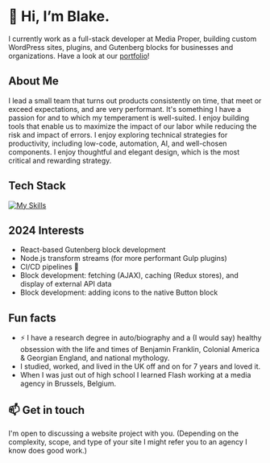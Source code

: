 # 👋 Hi, I’m Blake.

I currently work as a full-stack developer at Media Proper, building custom WordPress sites, plugins, and Gutenberg blocks for businesses and organizations. Have a look at our [portfolio](https://www.mediaproper.com/work)!

## About Me
I lead a small team that turns out products consistently on time, that meet or exceed expectations, and are very performant. It's something I have a passion for and to which my temperament is well-suited. I enjoy building tools that enable us to maximize the impact of our labor while reducing the risk and impact of errors. I enjoy exploring technical strategies for productivity, including low-code, automation, AI, and well-chosen components. I enjoy thoughtful and elegant design, which is the most critical and rewarding strategy.

## Tech Stack
[![My Skills](https://skillicons.dev/icons?i=wordpress,react,nodejs,docker,gulp,webpack,yarn,python,prometheus,flask,nginx,redis,gitlab,github,figma,js,jquery,php,html,svg,bootstrap,css,sass,linux)](https://skillicons.dev)

## 2024 Interests
- React-based Gutenberg block development
- Node.js transform streams (for more performant Gulp plugins)
- CI/CD pipelines 🚀
- Block development: fetching (AJAX), caching (Redux stores), and display of external API data
- Block development: adding icons to the native Button block

## Fun facts
- ⚡️ I have a research degree in auto/biography and a (I would say) healthy obsession with the life and times of Benjamin Franklin, Colonial America & Georgian England, and national mythology.
- I studied, worked, and lived in the UK off and on for 7 years and loved it.
- When I was just out of high school I learned Flash working at a media agency in Brussels, Belgium.

## 📫 Get in touch
I'm open to discussing a website project with you. (Depending on the complexity, scope, and type of your site I might refer you to an agency I know does good work.)
